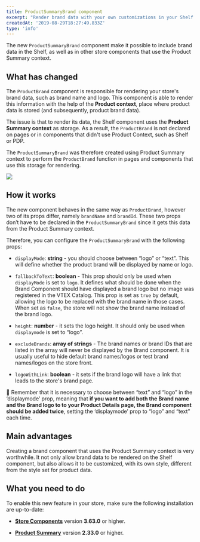 ```yaml
---
title: ProductSummaryBrand component
excerpt: "Render brand data with your own customizations in your Shelf component."
createdAt: '2019-08-29T18:27:49.833Z'
type: 'info'
---
```

The new `ProductSummaryBrand` component make it possible to include brand data in the Shelf, as well as in other store components that use the Product Summary context. 

## What has changed

The `ProductBrand` component is responsible for rendering your store's brand data, such as brand name and logo. This component is able to render this information with the help of the **Product context**, place where product data is stored (and subsequently,  product brand data). 

The issue is that to render its data, the Shelf component uses the **Product Summary context** as storage. As a result, the `ProductBrand` is not declared on pages or in components that didn't use Product Context, such as Shelf or PDP. 

The `ProductSummaryBrand` was therefore created using Product Summary context to perform the `ProductBrand` function in pages and components that use this storage for rendering. 

![](https://user-images.githubusercontent.com/52087100/63977079-316bf600-ca89-11e9-8f29-bcaad1807c38.png)

## How it works

The new component behaves in the same way as `ProductBrand`, however two of its props differ, namely `brandName` and `brandId`. These two props don’t have to be declared in the `ProductSummaryBrand` since it gets this data from the Product Summary context.

Therefore, you can configure the `ProductSummaryBrand` with the following props:

- `displayMode`: __string__ - you should choose between “logo” or “text”. This will define whether the product brand will be displayed by name or logo.

- `fallbackToText`: __boolean__ - This prop should only be used when `displayMode` is set to `logo`. It defines what should be done when the Brand Component should have displayed a brand logo but no image was registered in the VTEX Catalog. This prop is set as `true` by default, allowing the logo to be replaced with the brand name in those cases. When set as `false`, the store will not show the brand name instead of the brand logo.

- `height`: __number__ - it sets the logo height. It should only be used when `displaymode` is set to “logo”.

- `excludeBrands`: __array of strings__ - The brand names or brand IDs that are listed in the array will never be displayed by the Brand component. It is usually useful to hide default brand names/logos or test brand names/logos on the store front.

- `logoWithLink`:	**boolean** -	it sets if the brand logo will have a link that leads to the store's brand page. 

:eyes: Remember that it is necessary to choose between “text” and “logo” in the ‘displaymode’ prop, meaning that __if you want to add both the Brand name and the Brand logo to to your Product Details page, the Brand component should be added twice__, setting the ‘displaymode’ prop to “logo” and “text” each time.


## Main advantages

Creating a brand component that uses the Product Summary context is very worthwhile. It not only allow brand data to be rendered on the Shelf component, but also allows it to be customized, with its own style, different from the style set for product data.

## What you need to do

To enable this new feature in your store, make sure the following installation are up-to-date:

- [**Store Components**](https://github.com/vtex-apps/store-components) version **3.63.0** or higher.

- [**Product Summary**](https://github.com/vtex-apps/product-summary) version **2.33.0** or higher.
